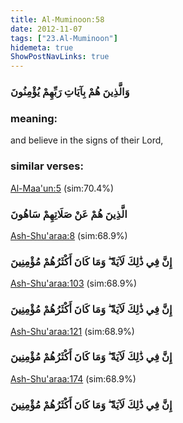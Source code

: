 ```yaml
---
title: Al-Muminoon:58
date: 2012-11-07
tags: ["23.Al-Muminoon"]
hidemeta: true 
ShowPostNavLinks: true 
---
```

### وَالَّذِينَ هُمْ بِآيَاتِ رَبِّهِمْ يُؤْمِنُونَ
### meaning: 
and believe in the signs of their Lord,
### similar verses: 

[Al-Maa'un:5](/107/5) (sim:70.4%)

### الَّذِينَ هُمْ عَنْ صَلَاتِهِمْ سَاهُونَ

[Ash-Shu'araa:8](/26/8) (sim:68.9%)

### إِنَّ فِي ذَٰلِكَ لَآيَةً ۖ وَمَا كَانَ أَكْثَرُهُمْ مُؤْمِنِينَ

[Ash-Shu'araa:103](/26/103) (sim:68.9%)

### إِنَّ فِي ذَٰلِكَ لَآيَةً ۖ وَمَا كَانَ أَكْثَرُهُمْ مُؤْمِنِينَ

[Ash-Shu'araa:121](/26/121) (sim:68.9%)

### إِنَّ فِي ذَٰلِكَ لَآيَةً ۖ وَمَا كَانَ أَكْثَرُهُمْ مُؤْمِنِينَ

[Ash-Shu'araa:174](/26/174) (sim:68.9%)

### إِنَّ فِي ذَٰلِكَ لَآيَةً ۖ وَمَا كَانَ أَكْثَرُهُمْ مُؤْمِنِينَ
